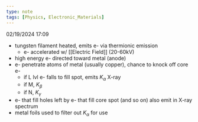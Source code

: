 ```yaml
---
type: note
tags: [Physics, Electronic_Materials]
---
```

02/19/2024 17:09

  


- tungsten filament heated, emits e- via thermionic emission
	- e- accelerated w/ [[Electric Field]] (20-60kV)
- high energy e- directed toward metal (anode)
- e- penetrate atoms of metal (usually copper), chance to knock off core e-
	- if L lvl e- falls to fill spot, emits $K_\alpha$ X-ray
	- if M, $K_\beta$
	- if N, $K_\gamma$ 
- e- that fill holes left by e- that fill core spot (and so on) also emit in X-ray spectrum
- metal foils used to filter out $K_\alpha$ for use